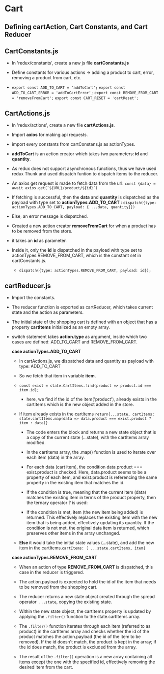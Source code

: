 # Cart
## Defining cartAction, Cart Constants, and Cart Reducer

## CartConstants.js
- In 'redux/constants', create a new js file **cartConstants.js**
- Define constants for various actions -> adding a product to cart, error, removing a product from cart, etc.

-   `export const ADD_TO_CART = 'addToCart';`
    `export const ADD_TO_CART_ERROR = 'addToCartError';`
    `export const REMOVE_FROM_CART = 'removeFromCart';`
    `export const CART_RESET = 'cartReset';`

## CartActions.js

- In 'redux/actions', create a new file **cartActions.js**.
- Import **axios** for making api requests.
- import every constants from cartConstans.js as actionTypes.
- **addToCart** is an action creator which takes two parameters: **id** and **quantity**.
- As redux does not support asynchronous functions, thus we have used redux Thunk and used dispatch funtion to dispatch items to the reducer.
- An axios get request is made to fetch data from the url: ``const {data} = await axios.get(`${URL}/product/${id}`)``
- If fetching is successful, then the **data** and **quantity** is dispatched as the payload with type set to **actionTypes.ADD_TO_CART** :
    `dispatch({type: actionTypes.ADD_TO_CART, payload: { ...data, quantity}})`
    

- Else, an error message is dispatched.

- Created a new action creator **removeFromCart** for when a product has to be removed from the store.
- it takes an **id** as parameter.
- Inside it, only the **id** is dispatched in the payload with type set to actionTypes.REMOVE_FROM_CART, which is the constant set in cartConstants.js.
    - `dispatch({type: actionTypes.REMOVE_FROM_CART, payload: id});`


## cartReducer.js
- Import the constants.
- The reducer function is exported as cartReducer, which takes current state and the action as parameters.
- The initial state of the shopping cart is defined with an object that has a property **cartItems** initialized as an empty array.
- switch statement takes **action.type** as argument, inside which two cases are defined: ADD_TO_CART and REMOVE_FROM_CART.

    
    **case actionTypes.ADD_TO_CART**
    -  In cartActions.js, we dispatched data and quantity as payload with type: ADD_TO_CART
    - So we fetch that item in variable **item**.
    - `const exist = state.CartItems.find(product => product.id === item.id);`
        - here, we find if the id of the item('product'), already exists in the cartItems which is the new object added in the store.
    - If item already exists in the cartItems `return{...state, cartItems: state.cartItems.map(data => data.product === exist.product ? item : data)}`
        - The code enters the block and returns a new state object that is a copy of the current state (...state), with the cartItems array modified.

        - In the cartItems array, the .map() function is used to iterate over each item (data) in the array.

        - For each data (cart item), the condition data.product === exist.product is checked. Here, data.product seems to be a property of each item, and exist.product is referencing the same property in the existing item that matches the id.

        - If the condition is true, meaning that the current item (data) matches the existing item in terms of the product property, then the ternary operator ? is used:

        - If the condition is met, item (the new item being added) is returned. This effectively replaces the existing item with the new item that is being added, effectively updating its quantity.
        If the condition is not met, the original data item is returned, which preserves other items in the array unchanged.

     - **Else** it would take the initial state values (...state), and add the new item in the cartItems.`cartItems: [ ...state.cartItems, item]`

     **case actionTypes.REMOVE_FROM_CART**
     - When an action of type **REMOVE_FROM_CART** is dispatched, this case in the reducer is triggered.

    - The action.payload is expected to hold the id of the item that needs to be removed from the shopping cart.

    - The reducer returns a new state object created through the spread operator` ...state`, copying the existing state.

    - Within the new state object, the cartItems property is updated by applying the `.filter()` function to the state.cartItems array.

    - The `.filter()` function iterates through each item (referred to as product) in the cartItems array and checks whether the id of the product matches the action.payload (the id of the item to be removed). If the id doesn't match, the product is kept in the array; if the id does match, the product is excluded from the array.

    - The result of the `.filter()` operation is a new array containing all items except the one with the specified id, effectively removing the desired item from the cart.
